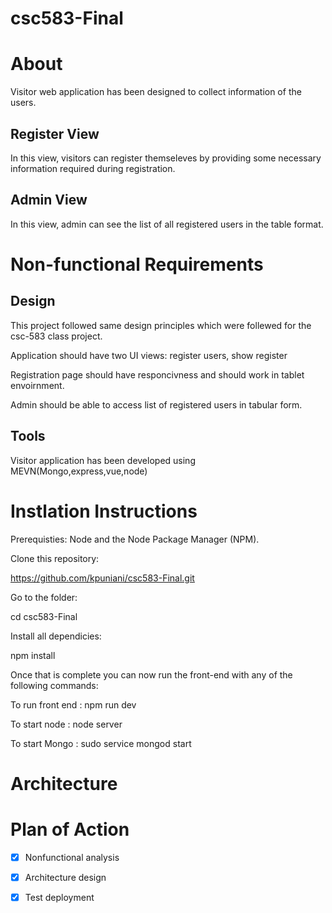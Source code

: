 # csc583-Final

# About
Visitor web application has been designed to collect information of the users.
## Register View

In this view, visitors can register themseleves by providing some necessary information required during registration.

## Admin View

In this view, admin can see the list of all registered users in the table format.

# Non-functional Requirements

## Design 

This project followed same design principles which were follewed for the csc-583 class project.

Application should have two UI views: register users, show register

Registration page should have responcivness and should work in tablet envoirnment.

Admin should be able to access list of registered users in tabular form.

## Tools

Visitor application has been developed using MEVN(Mongo,express,vue,node)


# Instlation Instructions

Prerequisties: Node and the Node Package Manager (NPM).

Clone this repository:

https://github.com/kpuniani/csc583-Final.git

Go to the folder:

cd csc583-Final

Install all dependicies:

npm install 

Once that is complete you can now run the front-end with any of the following commands:

To run front end : npm run dev

To start node : node server

To start Mongo : sudo service mongod start


# Architecture 




# Plan of Action


- [x] Nonfunctional analysis
- [x] Architecture design
- [x] Test deployment


